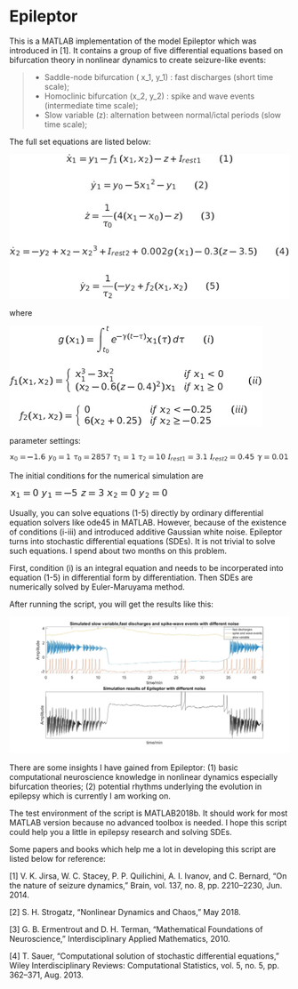 
# Epileptor
This is a MATLAB implementation of the model Epileptor which was introduced in [1]. It contains a group of five differential equations based on bifurcation theory in nonlinear dynamics to create seizure-like events:
> * Saddle-node bifurcation ( x_1, y_1) : fast discharges (short time scale);
> * Homoclinic bifurcation (x_2, y_2) : spike and wave events (intermediate time scale);
> * Slow variable (z): alternation between normal/ictal periods (slow time scale);

The full set equations are listed below:

![alt](./pictures/Equations_1.jpg)

where

![alt](./pictures/Equations_2.jpg)

parameter settings: 

![alt](./pictures/Equations_3.jpg)

The initial conditions for the numerical simulation are 

![alt](./pictures/Equations_4.jpg)

Usually, you can solve equations (1-5) directly by ordinary differential equation solvers like ode45 in MATLAB. However, because of the existence of conditions (i-iii) and introduced additive Gaussian white noise. Epileptor turns into stochastic differential equations (SDEs). It is not trivial to solve such equations. I spend about two months on this problem.

First, condition (i) is an integral equation and needs to be incorperated into equation (1-5) in differential form by differentiation. Then SDEs are numerically solved by Euler-Maruyama method.

After running the script, you will get the results like this:

![alt](Epileptor.jpg)

There are some insights I have gained from Epileptor: (1) basic computational neuroscience knowledge in nonlinear dynamics especially bifurcation theories; (2) potential rhythms underlying the evolution in epilepsy which is currently I am working on.

The test environment of the script is MATLAB2018b. It should work for most MATLAB version because no advanced toolbox is needed. I hope this script could help you a little in epilepsy research and solving SDEs.

Some papers and books which help me a lot in developing this script are listed below for reference:

[1] V. K. Jirsa, W. C. Stacey, P. P. Quilichini, A. I. Ivanov, and C. Bernard, “On the nature of seizure dynamics,” Brain, vol. 137, no. 8, pp. 2210–2230, Jun. 2014.

[2] S. H. Strogatz, “Nonlinear Dynamics and Chaos,” May 2018.

[3] G. B. Ermentrout and D. H. Terman, “Mathematical Foundations of Neuroscience,” Interdisciplinary Applied Mathematics, 2010.

[4] T. Sauer, “Computational solution of stochastic differential equations,” Wiley Interdisciplinary Reviews: Computational Statistics, vol. 5, no. 5, pp. 362–371, Aug. 2013.



